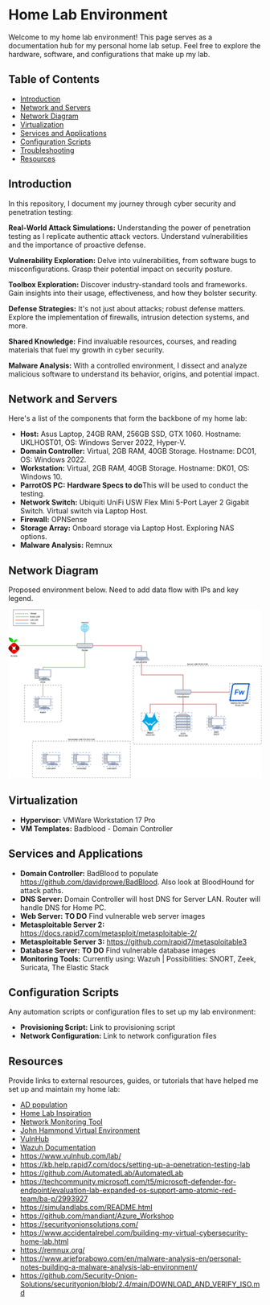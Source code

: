 # Home Lab Environment

Welcome to my home lab environment! This page serves as a documentation hub for my personal home lab setup. Feel free to explore the hardware, software, and configurations that make up my lab.



## Table of Contents

- [Introduction](#introduction)
- [Network and Servers](#network-and-servers)
- [Network Diagram](#network-diagram)
- [Virtualization](#virtualization)
- [Services and Applications](#services-and-applications)
- [Configuration Scripts](#configuration-scripts)
- [Troubleshooting](#troubleshooting)
- [Resources](#resources)

## Introduction

In this repository, I document my journey through cyber security and penetration testing:

**Real-World Attack Simulations:** Understanding the power of penetration testing as I replicate authentic attack vectors. Understand vulnerabilities and the importance of proactive defense.

**Vulnerability Exploration:** Delve into vulnerabilities, from software bugs to misconfigurations. Grasp their potential impact on security posture.

**Toolbox Exploration:** Discover industry-standard tools and frameworks. Gain insights into their usage, effectiveness, and how they bolster security.

**Defense Strategies:** It's not just about attacks; robust defense matters. Explore the implementation of firewalls, intrusion detection systems, and more.

**Shared Knowledge:** Find invaluable resources, courses, and reading materials that fuel my growth in cyber security.

**Malware Analysis:** With a controlled environment, I dissect and analyze malicious software to understand its behavior, origins, and potential impact.

## Network and Servers

Here's a list of the  components that form the backbone of my home lab:
- **Host:** Asus Laptop, 24GB RAM, 256GB SSD, GTX 1060. Hostname: UKLHOST01, OS: Windows Server 2022, Hyper-V.
- **Domain Controller:** Virtual, 2GB RAM, 40GB Storage. Hostname: DC01, OS: Windows 2022.
- **Workstation:** Virtual, 2GB RAM, 40GB Storage. Hostname: DK01, OS: Windows 10.
- **ParrotOS PC:** **Hardware Specs to do**This will be used to conduct the testing.
- **Network Switch:** Ubiquiti UniFi USW Flex Mini 5-Port Layer 2 Gigabit Switch. Virtual switch via Laptop Host.
- **Firewall:** OPNSense
- **Storage Array:** Onboard storage via Laptop Host. Exploring NAS options.
- **Malware Analysis:** Remnux

## Network Diagram

Proposed environment below. Need to add data flow with IPs and key legend.

![alt text](https://github.com/Mitch-Z3JvbWl0/HomeLab/blob/main/HomeLab%20v4.png)

## Virtualization

- **Hypervisor:** VMWare Workstation 17 Pro
- **VM Templates:** Badblood - Domain Controller

## Services and Applications

- **Domain Controller:** BadBlood to populate https://github.com/davidprowe/BadBlood. Also look at BloodHound for attack paths.
- **DNS Server:** Domain Controller will host DNS for Server LAN. Router will handle DNS for Home PC.
- **Web Server:** **TO DO** Find vulnerable web server images
- **Metasploitable Server 2:** https://docs.rapid7.com/metasploit/metasploitable-2/
- **Metasploitable Server 3:** https://github.com/rapid7/metasploitable3
- **Database Server:** **TO DO** Find vulnerable database images
- **Monitoring Tools:** Currently using: Wazuh | Possibilities: SNORT, Zeek, Suricata, The Elastic Stack

## Configuration Scripts

Any automation scripts or configuration files to set up my lab environment:

- **Provisioning Script:** Link to provisioning script
- **Network Configuration:** Link to network configuration files


## Resources

Provide links to external resources, guides, or tutorials that have helped me set up and maintain my home lab:
- [AD population](https://github.com/davidprowe/BadBlood)
- [Home Lab Inspiration](https://www.notra-sec.com/blog/my-home-lab-setup)
- [Network Monitoring Tool](https://zeek.org/)
- [John Hammond Virtual Environment](https://www.youtube.com/watch?v=pKtDQtsubio)
- [VulnHub](https://www.vulnhub.com/entry/vulnerable-pentesting-lab-environment-1,737/)
- [Wazuh Documentation](https://documentation.wazuh.com/current/index.html)
- https://www.vulnhub.com/lab/
- https://kb.help.rapid7.com/docs/setting-up-a-penetration-testing-lab
- https://github.com/AutomatedLab/AutomatedLab
- https://techcommunity.microsoft.com/t5/microsoft-defender-for-endpoint/evaluation-lab-expanded-os-support-amp-atomic-red-team/ba-p/2993927
- https://simulandlabs.com/README.html
- https://github.com/mandiant/Azure_Workshop
- https://securityonionsolutions.com/
- https://www.accidentalrebel.com/building-my-virtual-cybersecurity-home-lab.html
- https://remnux.org/
- https://www.ariefprabowo.com/en/malware-analysis-en/personal-notes-building-a-malware-analysis-lab-environment/
- https://github.com/Security-Onion-Solutions/securityonion/blob/2.4/main/DOWNLOAD_AND_VERIFY_ISO.md

